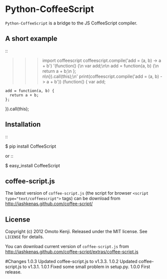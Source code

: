 Python-CoffeeScript
====================
`Python-CoffeeScript` is a bridge to the JS CoffeeScript compiler. 

A short example
---------------
::
  
  >>> import coffeescript
  >>> coffeescript.compile('add = (a, b) -> a + b')
  '(function() {\n  var add;\n\n  add = function(a, b) {\n    return a + b;\n  };\
  n\n}).call(this);\n'
  >>> print(coffeescript.compile('add = (a, b) -> a + b'))
  (function() {
    var add;
  
    add = function(a, b) {
      return a + b;
    };
  
  }).call(this);

Installation
------------
::
  
  $ pip install CoffeeScript

or
::
  
  $ easy_install CoffeeScript


coffee-script.js
-----------------
The latest version of `coffee-script.js` (the script for browser `<script type="text/coffeescript">` tags)
can be download from http://jashkenas.github.com/coffee-script/

License
--------
Copyright (c) 2012 Omoto Kenji.
Released under the MIT license. See `LICENSE` for details.

You can download current version of `coffee-script.js` from 
http://jashkenas.github.com/coffee-script/extras/coffee-script.js

#Changes
1.0.3
 Updated coffee-script.js to v1.3.3.
1.0.2 
 Updated coffee-script.js to v1.3.1.
1.0.1
 Fixed some small problem in setup.py.
1.0.0
 First release.
